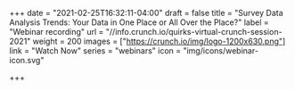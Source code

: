 +++
date = "2021-02-25T16:32:11-04:00"
draft = false
title = "Survey Data Analysis Trends: Your Data in One Place or All Over the Place?"
label = "Webinar recording"
url = "//info.crunch.io/quirks-virtual-crunch-session-2021"
weight = 200
images = ["https://crunch.io/img/logo-1200x630.png"]
link = "Watch Now"
series = "webinars"
icon = "img/icons/webinar-icon.svg"

+++

